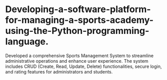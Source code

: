 # Developing-a-software-platform-for-managing-a-sports-academy-using-the-Python-programming-language.
Developed a comprehensive Sports Management System to streamline administrative operations and enhance user experience. The system includes CRUD (Create, Read, Update, Delete) functionalities, secure login, and rating features for administrators and students.
